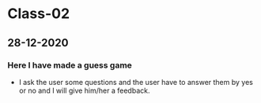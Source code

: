 # Class-02 #

## 28-12-2020 ##

### Here I have made a guess game ###
- I ask the user some questions and the user have to answer them by yes or no and I will give him/her a feedback.
